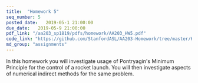 ```yaml
---
title:  "Homework 5"
seq_number: 5
posted_date:   2019-05-1 21:00:00
due_date:   2019-05-9 21:00:00
pdf_link: "/aa203_sp1819/pdfs/homework/AA203_HW5.pdf"
code_link: "https://github.com/StanfordASL/AA203-Homework/tree/master/HW5"
md_group: "assignments"
---
```


In this homework you will investigate usage of Pontryagin's Minimum Principle for the control of a rocket launch. You will then investigate aspects of numerical indirect methods for the same problem. 